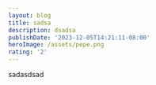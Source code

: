 ```yaml
---
layout: blog
title: sadsa
description: dsadsa
publishDate: '2023-12-05T14:21:11-08:00'
heroImage: /assets/pepe.png
rating: '2'
---
```

sadasdsad
